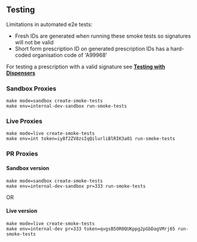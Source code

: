 ## Testing

Limitations in automated e2e tests: 
  * Fresh IDs are generated when running these smoke tests so signatures will not be valid
  * Short form prescription ID on generated prescription IDs has a hard-coded organisation code of 'A99968'

For testing a prescription with a valid signature see **[Testing with Dispensers](./TestingDispensing.md)**

### Sandbox Proxies
```
make mode=sandbox create-smoke-tests
make env=internal-dev-sandbox run-smoke-tests
```

### Live Proxies
```
make mode=live create-smoke-tests
make env=int token=iy8f2ZV8zsIqQilurliBlRIK3a01 run-smoke-tests
```

### PR Proxies

#### Sandbox version
```
make mode=sandbox create-smoke-tests
make env=internal-dev-sandbox pr=333 run-smoke-tests
```
OR
#### Live version
```
make mode=live create-smoke-tests
make env=internal-dev pr=333 token=qvgsB5OR0QUKppg2pGbDagVMrj65 run-smoke-tests
```